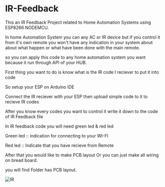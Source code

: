 # IR-Feedback
This an IR Feedback Project related to Home Automation Systems using ESP8266 NODEMCU.

In home Automation System you can any AC or IR device but if you control it from it's own remote you won't have any indication in your system about about what happen or what have been done with the main remote.

so you can apply this code to any home automation system you want because it run through API of your HUB.

First thing you want to do is know what is the IR code I reciever to put it into code 

So setup your ESP on Arduino IDE 

Connect the IR reciever with your ESP then upload simple code to it to recieve IR codes

After you know every codes you want to control it write it down to the code of IR Feedback file

In IR feedback code you will need green led & red led 

Green led :: indication for connecting to your WI-FI

Red led :: Indicate that you have recieve from Remote

After that you would like to make PCB layout Or you can just make all wiring on bread board.

you will find Folder has PCB layout.

![IR](https://user-images.githubusercontent.com/38689791/195322143-4584a618-9218-4190-8054-dd8c1c27203a.PNG)
